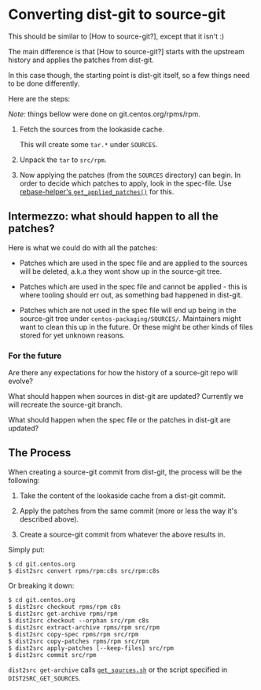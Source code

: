 # Converting dist-git to source-git

This should be similar to [How to source-git?], except that it isn't :)

The main difference is that [How to source-git?] starts with the upstream
history and applies the patches from dist-git.

In this case though, the starting point is dist-git itself, so a few things
need to be done differently.

Here are the steps:

*Note:* things bellow were done on git.centos.org/rpms/rpm.

1. Fetch the sources from the lookaside cache.

   This will create some `tar.*` under `SOURCES`.

2. Unpack the `tar` to `src/rpm`.

3. Now applying the patches (from the `SOURCES` directory) can begin. In order
   to decide which patches to apply, look in the spec-file. Use
   [rebase-helper's `get_applied_patches()`] for this.

## Intermezzo: what should happen to all the patches?

Here is what we could do with all the patches:

- Patches which are used in the spec file and are applied to the sources will
  be deleted, a.k.a they wont show up in the source-git tree.

- Patches which are used in the spec file and cannot be applied - this is
  where tooling should err out, as something bad happened in dist-git.

- Patches which are not used in the spec file will end up being in the
  source-git tree under `centos-packaging/SOURCES/`. Maintainers might want to
  clean this up in the future. Or these might be other kinds of files stored
  for yet unknown reasons.

### For the future

Are there any expectations for how the history of a source-git repo will
evolve?

What should happen when sources in dist-git are updated? Currently we will
recreate the source-git branch.

What should happen when the spec file or the patches in dist-git are updated?

## The Process

When creating a source-git commit from dist-git, the process will be the
following:

1. Take the content of the lookaside cache from a dist-git commit.

2. Apply the patches from the same commit (more or less the way it's described
   above).

3. Create a source-git commit from whatever the above results in.

Simply put:

    $ cd git.centos.org
    $ dist2src convert rpms/rpm:c8s src/rpm:c8s

Or breaking it down:

    $ cd git.centos.org
    $ dist2src checkout rpms/rpm c8s
    $ dist2src get-archive rpms/rpm
    $ dist2src checkout --orphan src/rpm c8s
    $ dist2src extract-archive rpms/rpm src/rpm
    $ dist2src copy-spec rpms/rpm src/rpm
    $ dist2src copy-patches rpms/rpm src/rpm
    $ dist2src apply-patches [--keep-files] src/rpm
    $ dist2src commit src/rpm

`dist2src get-archive` calls [`get_sources.sh`] or the script specified in
`DIST2SRC_GET_SOURCES`.

[`get_sources.sh`]: https://wiki.centos.org/Sources#get_sources.sh_script
[rebase-helper's `get_applied_patches()`]: https://github.com/rebase-helper/rebase-helper/blob/e98f4f6b14e2ca2e8cbb8a8fbeb6935e5d0cf289/rebasehelper/specfile.py#L351
